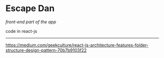 # Escape Dan

*front-end part of the app*

code in react-js


-----

https://medium.com/geekculture/react-js-architecture-features-folder-structure-design-pattern-70b7b9103f22
